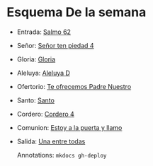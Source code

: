 # Esquema De la semana

- Entrada: [Salmo 62](entrada/salmo_62.md)
- Señor: [Señor ten piedad 4](senior_ten_piedad/senior_4.md)
- Gloria: [Gloria](gloria/gloria_5.md)
- Aleluya: [Aleluya D](aleluya/aleluya_d.md)
- Ofertorio: [Te ofrecemos Padre Nuestro](te_ofrecemos_padre_nuestro.md)
- Santo: [Santo ](santo/santo_5.md)
- Cordero: [Cordero 4](cordero/cordero_4.md)
- Comunion: [Estoy a la puerta y llamo](comunion/estoy_a_la_puerta_y_llamo.md)
- Salida: [Una entre todas](salida/una_entre_todas.md)

  Annotations:
  `mkdocs gh-deploy`
